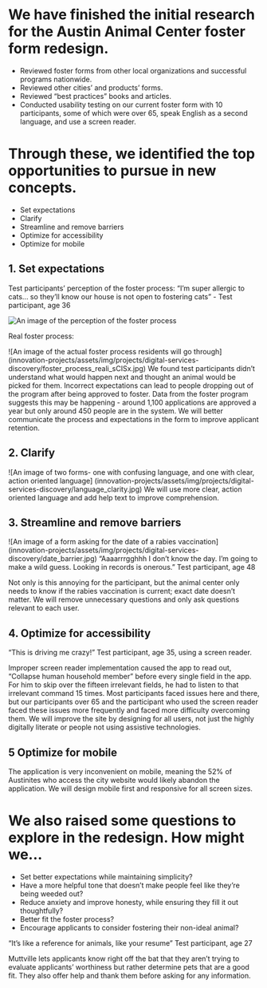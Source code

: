 # We have finished the initial research for the Austin Animal Center foster form redesign.

* Reviewed foster forms from other local organizations and successful programs nationwide.
* Reviewed other cities’ and products’ forms.
* Reviewed “best practices” books and articles.
* Conducted usability testing on our current foster form with 10 participants, some of which were over 65, speak English as a second language, and use a screen reader.

# Through these, we identified the top opportunities to pursue in new concepts.

* Set expectations
* Clarify
* Streamline and remove barriers
* Optimize for accessibility
* Optimize for mobile

## 1. Set expectations

Test participants’ perception of the foster process:
“I’m super allergic to cats... so they’ll know our house is not open to fostering cats” - Test participant, age 36

![An image of the perception of the foster process](innovation-projects/assets/img/projects/digital-services-discovery/foster_process_perce_dFAuJ.jpg)

Real foster process:

![An image of the actual foster process residents will go through] (innovation-projects/assets/img/projects/digital-services-discovery/foster_process_reali_sCISx.jpg)
We found test participants didn’t understand what would happen next and thought an animal would be picked for them. Incorrect expectations can lead to people dropping out of the program after being approved to foster. Data from the foster program suggests this may be happening - around 1,100 applications are approved a year but only around 450 people are in the system. We will better communicate the process and expectations in the form to improve applicant retention.

## 2. Clarify

![An image of two forms- one with confusing language, and one with clear, action oriented language] (innovation-projects/assets/img/projects/digital-services-discovery/language_clarity.jpg)
We will use more clear, action oriented language and add help text to improve comprehension.

## 3. Streamline and remove barriers

![An image of a form asking for the date of a rabies vaccination] (innovation-projects/assets/img/projects/digital-services-discovery/date_barrier.jpg)
“Aaaarrrgghhh I don’t know the day. I’m going to make a wild guess. Looking in records is onerous.” Test participant, age 48

Not only is this annoying for the participant, but the animal center only needs to know if the rabies vaccination is current; exact date doesn’t matter. We will remove unnecessary questions and only ask questions relevant to each user.

## 4. Optimize for accessibility

“This is driving me crazy!” Test participant, age 35, using a screen reader. 

Improper screen reader implementation caused the app to read out, “Collapse human household member” before every single field in the app. For him to skip over the fifteen irrelevant fields, he had to listen to that irrelevant command 15 times. Most participants faced issues here and there, but our participants over 65 and the participant who used the screen reader faced these issues more frequently and faced more difficulty overcoming them. We will improve the site by designing for all users, not just the highly digitally literate or people not using assistive technologies.

## 5 Optimize for mobile

The application is very inconvenient on mobile, meaning the 52% of Austinites who access the city website would likely abandon the application. We will design mobile first and responsive for all screen sizes.

# We also raised some questions to explore in the redesign. How might we...

* Set better expectations while maintaining simplicity?
* Have a more helpful tone that doesn’t make people feel like they’re being weeded out?
* Reduce anxiety and improve honesty, while ensuring they fill it out thoughtfully?
* Better fit the foster process?
* Encourage applicants to consider fostering their non-ideal animal?

“It’s like a reference for animals, like your resume” Test participant, age 27

Muttville lets applicants know right off the bat that they aren’t trying to evaluate applicants’ worthiness but rather determine pets that are a good fit. They also offer help and thank them before asking for any information.

